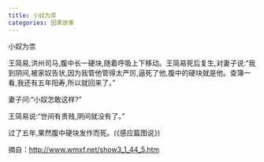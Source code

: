 ```yaml
---
title: 小奴为祟
categories: 因果故事
---
```


	   
小奴为祟

王简易,洪州司马,腹中长一硬块,随着呼吸上下移动。王简易死后复生,对妻子说:“我到阴间,被家奴告状,因为我管他管得太严厉,逼死了他,腹中的硬块就是他。查簿一看,我还有五年阳寿,所以就回来了。”

妻子问:“小奴怎敢这样?”

王简易说:“世间有贵贱,阴间就没有了。”

过了五年,果然腹中硬块发作而死。(《感应篇图说》)

摘自：http://www.wmxf.net/show3_1_44_5.htm